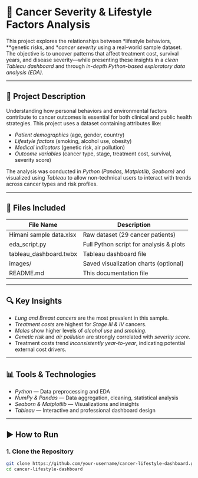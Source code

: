 # 🧬 Cancer Severity & Lifestyle Factors Analysis

This project explores the relationships between *lifestyle behaviors, **genetic risks, and **cancer severity* using a real-world sample dataset. The objective is to uncover patterns that affect treatment cost, survival years, and disease severity—while presenting these insights in a *clean Tableau dashboard* and through *in-depth Python-based exploratory data analysis (EDA)*.

---

## 📌 Project Description

Understanding how personal behaviors and environmental factors contribute to cancer outcomes is essential for both clinical and public health strategies. This project uses a dataset containing attributes like:

- *Patient demographics* (age, gender, country)
- *Lifestyle factors* (smoking, alcohol use, obesity)
- *Medical indicators* (genetic risk, air pollution)
- *Outcome variables* (cancer type, stage, treatment cost, survival, severity score)

The analysis was conducted in *Python (Pandas, Matplotlib, Seaborn)* and visualized using *Tableau* to allow non-technical users to interact with trends across cancer types and risk profiles.

---

## 📁 Files Included

| File Name                    | Description                                 |
|-----------------------------|---------------------------------------------|
| Himani sample data.xlsx   | Raw dataset (29 cancer patients)            |
| eda_script.py             | Full Python script for analysis & plots     |
| tableau_dashboard.twbx    | Tableau dashboard file                      |
| images/                   | Saved visualization charts (optional)       |
| README.md                 | This documentation file                     |

---

## 🔍 Key Insights

- *Lung and Breast cancers* are the most prevalent in this sample.
- *Treatment costs* are highest for *Stage III & IV* cancers.
- *Males* show higher levels of *alcohol use* and *smoking*.
- *Genetic risk* and *air pollution* are strongly correlated with *severity score*.
- Treatment costs trend *inconsistently year-to-year*, indicating potential external cost drivers.

---

## 📊 Tools & Technologies

- *Python* — Data preprocessing and EDA
- *NumPy & Pandas* — Data aggregation, cleaning, statistical analysis
- *Seaborn & Matplotlib* — Visualizations and insights
- *Tableau* — Interactive and professional dashboard design

---

## ▶ How to Run

### 1. Clone the Repository
```bash
git clone https://github.com/your-username/cancer-lifestyle-dashboard.git
cd cancer-lifestyle-dashboard
